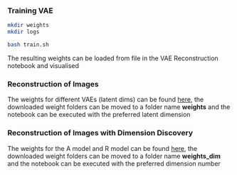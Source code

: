 ### Training VAE

```bash
mkdir weights
mkdir logs

bash train.sh
```
The resulting weights can be loaded from file in the VAE Reconstruction notebook and visualised

### Reconstruction of Images

The weights for different VAEs (latent dims) can be found [here](https://nx9836.your-storageshare.de/s/YTxTDxL2C3EWCFj),
the downloaded weight folders can be moved to a folder name **weights** and the notebook can be executed with the preferred latent dimension

### Reconstruction of Images with Dimension Discovery

The weights for the A model and R model can be found [here](https://nx9836.your-storageshare.de/s/YTxTDxL2C3EWCFj),
the downloaded weight folders can be moved to a folder name **weights_dim** and the notebook can be executed with the preferred dimension number